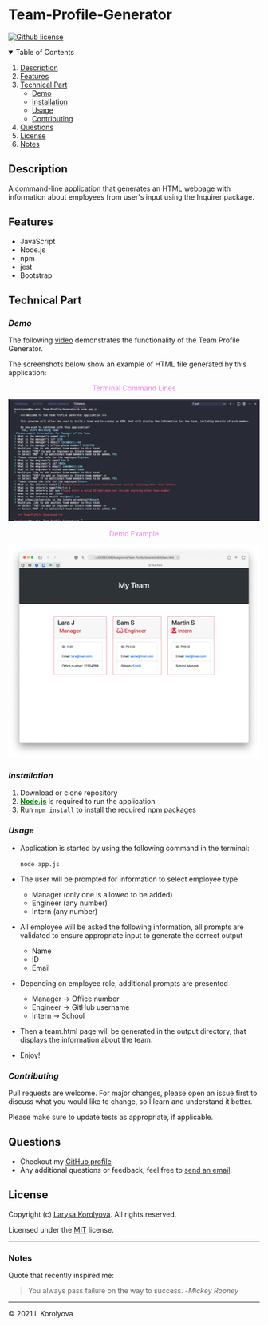 # Team-Profile-Generator

[![Github license](https://img.shields.io/badge/license-MIT-blue.svg)](https://github.com/KorolyovaLara/Team-Profile-Generator/blob/main/LICENSE)

<details open="closed">
  <summary>Table of Contents</summary>
  <ol>
    <li><a href="#description">Description</a></li>
    <li><a href="#features">Features</a></li>
    <li><a href="#technical-part">Technical Part</a>
        <ul>
            <li><a href="#demo">Demo</a></li>
            <li><a href="#installation">Installation</a></li>
            <li><a href="#usage">Usage</a></li>
            <li><a href="#contributing">Contributing</a></li>
        </ul>
    </li>
    <li><a href="#questions">Questions</a></li>
    <li><a href="#license">License</a></li>
    <li><a href="#notes">Notes</a></li>
  </ol>
</details>

## Description

A command-line application that generates an HTML webpage with information about employees from user's input using the Inquirer package.

## Features

- JavaScript
- Node.js
- npm
- jest
- Bootstrap

## Technical Part

### _Demo_

The following [video](https://drive.google.com/file/d/1mATOfX9q1x2utXSL0I3UAzbhUCrHPQFs/view?usp=sharing) demonstrates the functionality of the Team Profile Generator.

The screenshots below show an example of HTML file generated by this application:

<p style="color: violet; text-align: center">Terminal Command Lines</p>

![Example of Terminal](./__demo__/terminalPreview.png)

<p style="color: violet; text-align: center">Demo Example</p>

![Example of Website](./__demo__/websiteExample.png)

### _Installation_

1. Download or clone repository
2. [**<text style="color: green">Node.js</text>**](https://nodejs.org/en/about/) is required to run the application
3. Run `npm install` to install the required npm packages

### _Usage_

- Application is started by using the following command in the terminal:

  `node app.js`

- The user will be prompted for information to select employee type

  - Manager (only one is allowed to be added)
  - Engineer (any number)
  - Intern (any number)

- All employee will be asked the following information, all prompts are validated to ensure appropriate input to generate the correct output

  - Name
  - ID
  - Email

- Depending on employee role, additional prompts are presented

  - Manager -> Office number
  - Engineer -> GitHub username
  - Intern -> School

- Then a team.html page will be generated in the output directory, that displays the information about the team.

- Enjoy!

### _Contributing_

Pull requests are welcome. For major changes, please open an issue first to discuss what you would like to change, so I learn and understand it better.

Please make sure to update tests as appropriate, if applicable.

## Questions

- Checkout my [GitHub profile](https://github.com/KorolyovaLara)
- Any additional questions or feedback, feel free to [send an email](mailto:larakorolyova@gmail.com).

## License

Copyright (c) [Larysa Korolyova](https://www.linkedin.com/in/korolyova/). All rights reserved.

Licensed under the [MIT](https://github.com/KorolyovaLara/README-Generator/blob/main/LICENSE) license.

---

### Notes

Quote that recently inspired me:

> You always pass failure on the way to success. -_Mickey Rooney_

---

© 2021 L Korolyova
